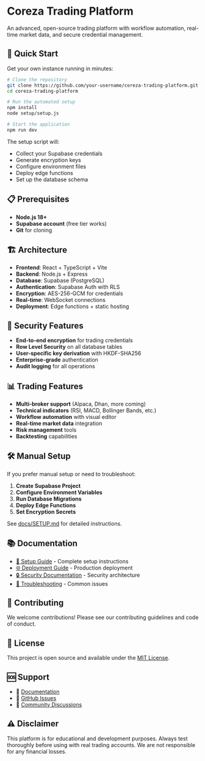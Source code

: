 # Coreza Trading Platform

An advanced, open-source trading platform with workflow automation, real-time market data, and secure credential management.

## 🚀 Quick Start

Get your own instance running in minutes:

```bash
# Clone the repository
git clone https://github.com/your-username/coreza-trading-platform.git
cd coreza-trading-platform

# Run the automated setup
npm install
node setup/setup.js

# Start the application
npm run dev
```

The setup script will:
- Collect your Supabase credentials
- Generate encryption keys
- Configure environment files
- Deploy edge functions
- Set up the database schema

## 📋 Prerequisites

- **Node.js 18+**
- **Supabase account** (free tier works)
- **Git** for cloning

## 🏗️ Architecture

- **Frontend**: React + TypeScript + Vite
- **Backend**: Node.js + Express
- **Database**: Supabase (PostgreSQL)
- **Authentication**: Supabase Auth with RLS
- **Encryption**: AES-256-GCM for credentials
- **Real-time**: WebSocket connections
- **Deployment**: Edge functions + static hosting

## 🔐 Security Features

- **End-to-end encryption** for trading credentials
- **Row Level Security** on all database tables
- **User-specific key derivation** with HKDF-SHA256
- **Enterprise-grade** authentication
- **Audit logging** for all operations

## 📊 Trading Features

- **Multi-broker support** (Alpaca, Dhan, more coming)
- **Technical indicators** (RSI, MACD, Bollinger Bands, etc.)
- **Workflow automation** with visual editor
- **Real-time market data** integration
- **Risk management** tools
- **Backtesting** capabilities

## 🛠️ Manual Setup

If you prefer manual setup or need to troubleshoot:

1. **Create Supabase Project**
2. **Configure Environment Variables**
3. **Run Database Migrations**
4. **Deploy Edge Functions**
5. **Set Encryption Secrets**

See [docs/SETUP.md](docs/SETUP.md) for detailed instructions.

## 📚 Documentation

- [🚀 Setup Guide](docs/SETUP.md) - Complete setup instructions
- [🌐 Deployment Guide](docs/DEPLOYMENT.md) - Production deployment
- [🔒 Security Documentation](docs/SECURITY.md) - Security architecture
- [🔧 Troubleshooting](docs/TROUBLESHOOTING.md) - Common issues

## 🤝 Contributing

We welcome contributions! Please see our contributing guidelines and code of conduct.

## 📄 License

This project is open source and available under the [MIT License](LICENSE).

## 🆘 Support

- 📖 [Documentation](docs/)
- 🐛 [GitHub Issues](https://github.com/your-username/coreza-trading-platform/issues)
- 💬 [Community Discussions](https://github.com/your-username/coreza-trading-platform/discussions)

## ⚠️ Disclaimer

This platform is for educational and development purposes. Always test thoroughly before using with real trading accounts. We are not responsible for any financial losses.
